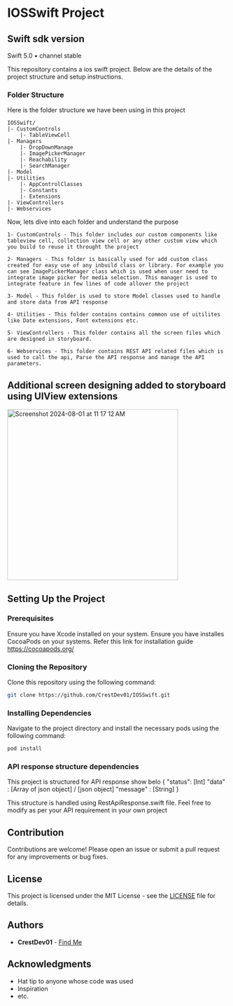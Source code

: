 # IOSSwift Project

## Swift sdk version

Swift 5.0 • channel stable

This repository contains a ios swift project. Below are the details of the project structure and setup instructions.

### Folder Structure

Here is the folder structure we have been using in this project

```
IOSSwift/
|- CustomControls
    |- TableViewCell
|- Managers
    |- DropDownManage
    |- ImagePickerManager
    |- Reachability
    |- SearchManager
|- Model
|- Utilities
    |- AppControlClasses
    |- Constants
    |- Extensions
|- ViewControllers
|- Webservices

```

Now, lets dive into each folder and understand the purpose

```
1- CustomControls - This folder includes our custom components like tableview cell, collection view cell or any other custom view which you build to reuse it throught the project

2- Managers - This folder is basically used for add custom class created for easy use of any inbuild class or library. For example you can see ImagePickerManager class which is used when user need to integrate image picker for media selection. This manager is used to integrate feature in few lines of code allover the project

3- Model - This folder is used to store Model classes used to handle and store data from API response

4- Utilities - This folder contains contains common use of uitilites like Date extensions, Font extensions etc.
 
5- ViewControllers - This folder contains all the screen files which are designed in storyboard. 

6- Webservices - This folder contains REST API related files which is used to call the api, Parse the API response and manage the API parameters.

```
## Additional screen designing added to storyboard using UIView extensions

<img width="390" alt="Screenshot 2024-08-01 at 11 17 12 AM" src="https://github.com/user-attachments/assets/92c3f72b-1061-4a99-abdc-76341405e41c">

## Setting Up the Project

### Prerequisites

Ensure you have Xcode installed on your system. 
Ensure you have installes CocoaPods on your systems. Refer this link for installation guide https://cocoapods.org/

### Cloning the Repository

Clone this repository using the following command:

```sh
git clone https://github.com/CrestDev01/IOSSwift.git
```

### Installing Dependencies

Navigate to the project directory and install the necessary pods using the following command:

```sh
pod install
```
### API response structure dependencies

This project is structured for API response show belo
{
"status": [Int]
"data" : [Array of json object] / [json object]
"message" : [String]
}

This structure is handled using RestApiResponse.swift file. Feel free to modify as per your API requirement in your own project 

## Contribution

Contributions are welcome! Please open an issue or submit a pull request for any improvements or bug fixes.

## License

This project is licensed under the MIT License - see the [LICENSE](LICENSE) file for details.

## Authors

- **CrestDev01** - [Find Me](https://github.com/CrestDev01)

## Acknowledgments

- Hat tip to anyone whose code was used
- Inspiration
- etc.


